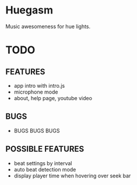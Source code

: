 # Huegasm

Music awesomeness for hue lights.

# TODO
## FEATURES
- app intro with intro.js
- microphone mode
- about, help page, youtube video

## BUGS
- BUGS BUGS BUGS

## POSSIBLE FEATURES
- beat settings by interval
- auto beat detection mode
- display player time when hovering over seek bar
